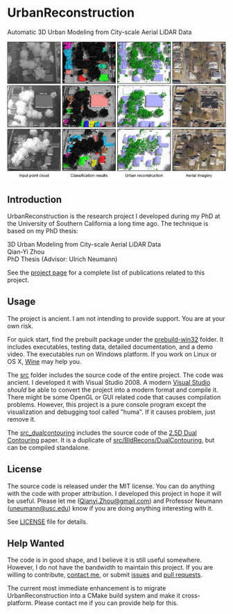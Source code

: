 # UrbanReconstruction

Automatic 3D Urban Modeling from City-scale Aerial LiDAR Data

![alt text](project_urban.jpg "Project logo")

## Introduction

UrbanReconstruction is the research project I developed during my PhD at the University of Southern California a long time ago. The technique is based on my PhD thesis:

3D Urban Modeling from City-scale Aerial LiDAR Data  
Qian-Yi Zhou  
PhD Thesis (Advisor: Ulrich Neumann)

See the [project page](http://qianyi.info/urban.html) for a complete list of publications related to this project.

## Usage

The project is ancient. I am not intending to provide support. You are at your own risk.

For quick start, find the prebuilt package under the [prebuild-win32](prebuilt-win32) folder. It includes executables, testing data, detailed documentation, and a demo video. The executables run on Windows platform. If you work on Linux or OS X, [Wine](https://www.winehq.org/) may help you.

The [src](src) folder includes the source code of the entire project. The code was ancient. I developed it with Visual Studio 2008. A modern [Visual Studio](https://www.visualstudio.com/) *should* be able to convert the project into a modern format and compile it. There might be some OpenGL or GUI related code that causes compilation problems. However, this project is a pure console program except the visualization and debugging tool called "huma". If it causes problem, just remove it.

The [src_dualcontouring](src_dualcontouring) includes the source code of the [2.5D Dual Contouring](http://qianyi.info/docs/papers/eccv10_dualcontouring.pdf) paper. It is a duplicate of [src/BldRecons/DualContouring](src/BldRecons/DualContouring), but can be compiled standalone.

## License

The source code is released under the MIT license. You can do anything with the code with proper attribution. I developed this project in hope it will be useful. Please let me ([Qianyi.Zhou@gmail.com](mailto:Qianyi.Zhou@gmail.com)) and Professor Neumann ([uneumann@usc.edu](mailto:uneumann@usc.edu)) know if you are doing anything interesting with it.

See [LICENSE](LICENSE) file for details.

## Help Wanted

The code is in good shape, and I believe it is still useful somewhere. However, I do not have the bandwidth to maintain this project. If you are willing to contribute, [contact me](mailto:Qianyi.Zhou@gmail.com), or submit [issues](https://github.com/qianyizh/UrbanReconstruction/issues) and [pull requests](https://github.com/qianyizh/UrbanReconstruction/pulls).

The current most immediate enhancement is to migrate UrbanReconstruction into a CMake build system and make it cross-platform. Please contact me if you can provide help for this.
